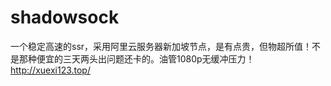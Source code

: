 # shadowsock
一个稳定高速的ssr，采用阿里云服务器新加坡节点，是有点贵，但物超所值！不是那种便宜的三天两头出问题还卡的。油管1080p无缓冲压力！
http://xuexi123.top/

